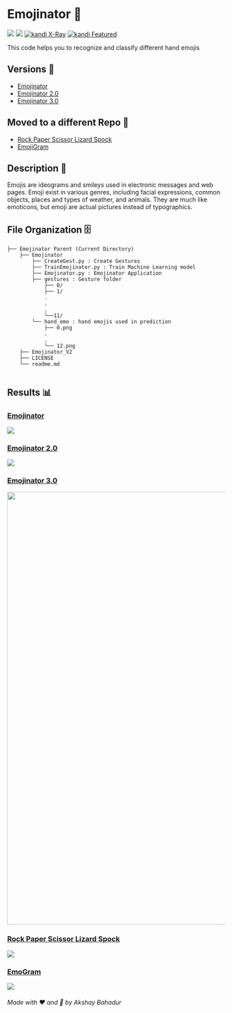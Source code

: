 # Emojinator 🖖

[![](https://img.shields.io/github/license/sourcerer-io/hall-of-fame.svg?colorB=ff0000)](https://github.com/akshaybahadur21/Emojinator/blob/master/LICENSE.md)  [![](https://img.shields.io/badge/Akshay-Bahadur-brightgreen.svg?colorB=ff0000)](https://akshaybahadur.com)
[![kandi X-Ray](https://kandi.openweaver.com/badges/xray.svg)](https://kandi.openweaver.com/python/akshaybahadur21/Emojinator)
[![kandi Featured](https://kandi.openweaver.com/badges/featured.svg)](https://kandi.openweaver.com/collections/vision/hand-emoji-detector)

This code helps you to recognize and classify different hand emojis

## Versions 🗽

- [Emojinator](https://github.com/akshaybahadur21/Emojinator/tree/master/Emojinator)
- [Emojinator 2.0](https://github.com/akshaybahadur21/Emojinator/tree/master/Emojinator_V2) 
- [Emojinator 3.0](https://github.com/akshaybahadur21/Emojinator/tree/master/Emojinator_V3)

## Moved to a different Repo 🏺

- [Rock Paper Scissor Lizard Spock](https://github.com/akshaybahadur21/Rock-Paper-Scissors-Lizard-Spock) 
- [EmojiGram](https://github.com/akshaybahadur21/EmojiGram)

## Description 🤘

Emojis are ideograms and smileys used in electronic messages and web pages. Emoji exist in various genres, including facial expressions, common objects, places and types of weather, and animals. They are much like emoticons, but emoji are actual pictures instead of typographics.

## File Organization 🗄️

```shell
├── Emojinator Parent (Current Directory)
    ├── Emojinator 
        ├── CreateGest.py : Create Gestures 
        ├── TrainEmojinator.py : Train Machine Learning model
        ├── Emojinator.py : Emojinator Application
        ├── gestures : Gesture folder
            ├── 0/
            ├── 1/
            .
            .
            .
            └──11/
        └── hand_emo : hand emojis used in prediction
            ├── 0.png
            .
            .
            └── 12.png
    ├── Emojinator_V2 
    ├── LICENSE
    └── readme.md
        
```

## Results 📊

### [Emojinator](https://github.com/akshaybahadur21/Emojinator)
<img src="https://github.com/akshaybahadur21/BLOB/blob/master/emo.gif">

### [Emojinator 2.0](https://github.com/akshaybahadur21/Emojinator/tree/master/Emojinator_V2)
<img src="https://github.com/akshaybahadur21/BLOB/blob/master/emo_v2.gif">


### [Emojinator 3.0](https://github.com/akshaybahadur21/Emojinator/tree/master/Emojinator_V3)
<img src="https://github.com/akshaybahadur21/BLOB/blob/master/emo_v3.gif" width=1000>

### [Rock Paper Scissor Lizard Spock](https://github.com/akshaybahadur21/Emojinator/tree/master/Rock_Paper_Scissor_Lizard_Spock)
<img src="https://github.com/akshaybahadur21/BLOB/blob/master/RPS.gif">

### [EmoGram](https://github.com/akshaybahadur21/Emojinator/tree/master/EmojiGram)
<img src="https://github.com/akshaybahadur21/BLOB/blob/master/EmoGram.gif">

###### Made with ❤️ and 🦙 by Akshay Bahadur

